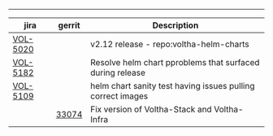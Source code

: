 
---

| jira | gerrit | Description |
| -----| ------ | ------------|
| [VOL-5020](https://jira.opencord.org/browse/VOL-5020) | | v2.12 release - repo:voltha-helm-charts |
| [VOL-5182](https://jira.opencord.org/browse/VOL-5182) | | Resolve helm chart pproblems that surfaced during release |
| [VOL-5109](https://jira.opencord.org/browse/VOL-5109) | | helm chart sanity test having issues pulling correct images |
|      | [33074](https://gerrit.opencord.org/c/voltha-docs/+/33074) | Fix version of Voltha-Stack and Voltha-Infra |
